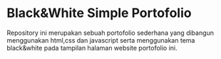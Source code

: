 # Black&White Simple Portofolio

Repository ini merupakan sebuah portofolio sederhana yang dibangun menggunakan html,css dan javascript serta menggunakan tema black&white pada tampilan halaman website portofolio ini.

